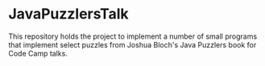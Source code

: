 # JavaPuzzlersTalk
This repository holds the project to implement a number of small programs that implement select puzzles from Joshua Bloch's Java Puzzlers book for Code Camp talks.
